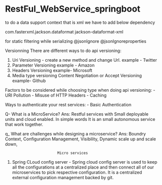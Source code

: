 # RestFul_WebService_springboot

to do a data support context that is xml we have to add below dependency

<!-- https://mvnrepository.com/artifact/com.fasterxml.jackson.dataformat/jackson-dataformat-xml -->
<dependency>
    <groupId>com.fasterxml.jackson.dataformat</groupId>
    <artifactId>jackson-dataformat-xml</artifactId>
</dependency>

for static filtering while serializing
@jsonIgnore
@jsonIgnoreproperties

Versionning
There are different ways to do api versioning:
1) Uri Versioning - create a new method and change Url.
	example - Twitter
2) Parameter Versioning
	example - Amazon
3) Headers Versioning
	example- Microsoft
4) Media type versioning Content Negotiation or Accept Versioning
	example- Github

Factors to be considered while choosing type when doing api versioning:
	- URI Pollution
	- Misuse of HTTP Headers
	- Caching

Ways to authenticate your rest services:
	- Basic Authentication


Q- What is a MicroService?
Ans: Restful services with Small deployable units and cloud enabled. In simple words It is an small autonomous service that work together.

q_ What are challenges while designing a microservice?
Ans: Boundry Context, Configuration Management, Visibility, Dynamic scale up and scale down, 



							Micro services
1) Spring CLoud config server - Spring cloud config server is used to keep all the configurations at a centralized place and then connect all of our microservices to pick respective configuration.
It is a centralized external configuration management backed by git. 